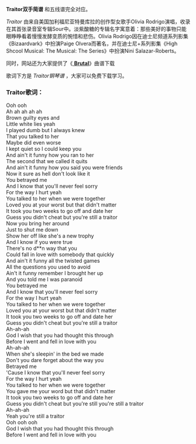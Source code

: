 

**Traitor双手简谱** 和五线谱完全对应。

_Traitor_ 由来自美国加利福尼亚特曼库拉的创作型女歌手Olivia
Rodrigo演唱，收录在其首张录音室专辑Sour中。淡紫酸糖的专辑名字寓意着：那些美好的事物只能眼睁睁看着慢慢发酵变质的惋惜和悲伤。Olivia
Rodrigo因在迪士尼频道系列影集《Bizaardvark》中扮演Paige Olvera而著名，并在迪士尼+系列影集《High Shcool
Musical: The Musical: The Series》中扮演Nini Salazar-Roberts。

同时，网站还为大家提供了《[ **Brutal**](Music-13147-Brutal-Olivia-Rodrigo.html
"Brutal")》曲谱下载

歌词下方是 _Traitor钢琴谱_ ，大家可以免费下载学习。

### Traitor歌词：

Ooh ooh  
Ah ah ah ah ah  
Brown guilty eyes and  
Little white lies yeah  
I played dumb but I always knew  
That you talked to her  
Maybe did even worse  
I kept quiet so I could keep you  
And ain't it funny how you ran to her  
The second that we called it quits  
And ain't it funny how you said you were friends  
Now it sure as hell don't look like it  
You betrayed me  
And I know that you'll never feel sorry  
For the way I hurt yeah  
You talked to her when we were together  
Loved you at your worst but that didn't matter  
It took you two weeks to go off and date her  
Guess you didn't cheat but you're still a traitor  
Now you bring her around  
Just to shut me down  
Show her off like she's a new trophy  
And I know if you were true  
There's no d**n way that you  
Could fall in love with somebody that quickly  
And ain't it funny all the twisted games  
All the questions you used to avoid  
Ain't it funny remember I brought her up  
And you told me I was paranoid  
You betrayed me  
And I know that you'll never feel sorry  
For the way I hurt yeah  
You talked to her when we were together  
Loved you at your worst but that didn't matter  
It took you two weeks to go off and date her  
Guess you didn't cheat but you're still a traitor  
Ah-ah-ah  
God I wish that you had thought this through  
Before I went and fell in love with you  
Ah-ah-ah  
When she's sleepin' in the bed we made  
Don't you dare forget about the way you  
Betrayed me  
'Cause I know that you'll never feel sorry  
For the way I hurt yeah  
You talked to her when we were together  
You gave me your word but that didn't matter  
It took you two weeks to go off and date her  
Guess you didn't cheat but you're still you're still a traitor  
Ah-ah-ah  
Yeah you're still a traitor  
Ooh ooh ooh  
God I wish that you had thought this through  
Before I went and fell in love with you


